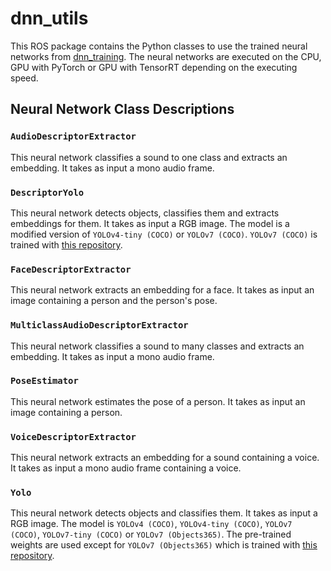 # dnn_utils

This ROS package contains the Python classes to use the trained neural networks
from [dnn_training](../../tools/dnn_training). The neural networks are executed on the CPU, GPU with PyTorch or GPU with
TensorRT depending on the executing speed.

## Neural Network Class Descriptions

### `AudioDescriptorExtractor`

This neural network classifies a sound to one class and extracts an embedding. It takes as input a mono audio frame.

### `DescriptorYolo`

This neural network detects objects, classifies them and extracts embeddings for them. It takes as input a RGB image.
The model is a modified version of `YOLOv4-tiny (COCO)` or `YOLOv7 (COCO)`.
`YOLOv7 (COCO)` is trained with [this repository](https://github.com/mamaheux/descriptor-yolov7).

### `FaceDescriptorExtractor`

This neural network extracts an embedding for a face. It takes as input an image containing a person and the person's
pose.

### `MulticlassAudioDescriptorExtractor`

This neural network classifies a sound to many classes and extracts an embedding. It takes as input a mono audio frame.

### `PoseEstimator`

This neural network estimates the pose of a person. It takes as input an image containing a person.

### `VoiceDescriptorExtractor`

This neural network extracts an embedding for a sound containing a voice. It takes as input a mono audio frame
containing a voice.

### `Yolo`

This neural network detects objects and classifies them. It takes as input a RGB image. The model is `YOLOv4 (COCO)`,
`YOLOv4-tiny (COCO)`, `YOLOv7 (COCO)`, `YOLOv7-tiny (COCO)` or `YOLOv7 (Objects365)`.
The pre-trained weights are used except for `YOLOv7 (Objects365)` which is trained with [this repository](https://github.com/WongKinYiu/yolov7).
